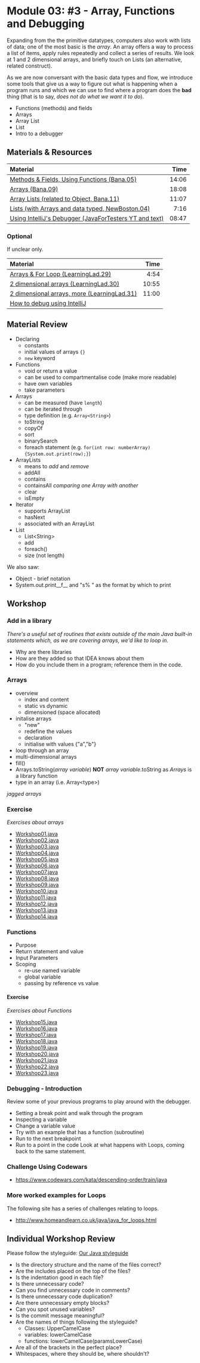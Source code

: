 # Module 03: #3 - Array, Functions and Debugging
Expanding from the the primitive datatypes, computers also work with lists of data; one of the most basic is the *array*.  An array offers a way to process a list of items, apply rules repeatedly and collect a series of results.  We look at 1 and 2 dimensional arrays, and briefly touch on Lists (an alternative, related construct).

As we are now conversant with the basic data types and flow, we introduce some tools that give us a way to figure out what is happening when a program runs and which we can use to find where a program does the __bad__ thing (that is to say, *does not do what we want it to do*).  

- Functions (methods) and fields
- Arrays
- Array List 
- List
- Intro to a debugger


## Materials & Resources
| Material | Time |
|:-------- |-----:|
|[Methods & Fields, Using Functions (Bana.05)](https://www.youtube.com/watch?v=1HTsLK_m2ao)|14:06|
|[Arrays (Bana.09)](https://www.youtube.com/watch?v=eNPX2pTiaHI)|18:08|
|[Array Lists (related to Object, Bana.11)](https://www.youtube.com/watch?v=IEqvmsqjpT0)| 11:07|
|[Lists (with Arrays and data typed, NewBoston.04)](https://www.youtube.com/watch?v=jU5ACV5MucM)|7:16|
|[Using IntelliJ's Debugger (JavaForTesters YT and text)](http://blog.javafortesters.com/2016/07/how-to-debug-java-with-intellij.html)|08:47|


### Optional
If unclear only.

| Material | Time |
|:-------- |-----:|
|[Arrays & For Loop (LearningLad.29)](https://www.youtube.com/watch?v=UZOxpbtlVWg)|4:54|
|[2 dimensional arrays (LearningLad.30)](https://www.youtube.com/watch?v=udHgmxK9oAI)|10:55|
|[2 dimensional arrays, more (LearningLad.31)](https://www.youtube.com/watch?v=w40VcpGWHBM)|11:00|
|[How to debug using IntelliJ](https://www.jetbrains.com/help/idea/2016.2/tutorial-debugging-your-first-java-application.html)||

## Material Review
- Declaring 
  - constants
  - initial values of arrays `{}`
  - `new` keyword
- Functions
  - void or return a value
  - can be used to compartmentalise code (make more readable)
  - have own variables
  - take parameters
- Arrays 
  - can be measured (have `length`)
  - can be iterated through
  - type definition (e.g. `Array<String>`)
  - toString
  - copyOf
  - sort
  - binarySearch
  - foreach statement (e.g. `for(int row: numberArray) {System.out.print(row);}`)
- ArrayLists
  - means to *add* and *remove*
  - addAll
  - contains
  - containsAll *comparing one Array with another*
  - clear
  - isEmpty
- Iterator
  - supports ArrayList
  - hasNext
  - associated with an ArrayList
- List
  - List&lt;String&gt;
  - add
  - foreach()
  - size (not length)
  
We also saw:
- Object - brief notation
- System.out.print__f__ and "s% " as the format by which to print

## Workshop

### Add in a library
*There's a useful set of routines that exists outside of the main Java built-in statements which, as we are covering arrays, we'd like to loop in.*
- Why are there libraries
- How are they added so that IDEA knows about them
- How do you include them in a program; reference them in the code.

### Arrays
- overview
  - index and content
  - static vs dynamic
  - dimensioned (space allocated)
- initalise arrays
  - "new"
  - redefine the values
  - declaration
  - initialise with values {"a","b"}
- loop through an array
- multi-dimensional arrays
- fill()
- Arrays.toString(*array variable*) __NOT__ *array variable*.toString as *Arrays* is a library function
- type in an array (i.e. Array&lt;type&gt;)

*jagged arrays*

### Exercise
*Exercises about arrays*
- [Workshop01.java](workshop/Workshop01.java)
- [Workshop02.java](workshop/Workshop02.java)
- [Workshop03.java](workshop/Workshop03.java)
- [Workshop04.java](workshop/Workshop04.java)
- [Workshop05.java](workshop/Workshop05.java)
- [Workshop06.java](workshop/Workshop06.java)
- [Workshop07.java](workshop/Workshop07.java)
- [Workshop08.java](workshop/Workshop08.java)
- [Workshop09.java](workshop/Workshop09.java)
- [Workshop10.java](workshop/Workshop10.java)
- [Workshop11.java](workshop/Workshop11.java)
- [Workshop12.java](workshop/Workshop12.java)
- [Workshop13.java](workshop/Workshop13.java)
- [Workshop14.java](workshop/Workshop14.java)


### Functions
- Purpose
- Return statement and value
- Input Parameters
- Scoping
  - re-use named variable
  - global variable
  - passing by reference vs value

#### Exercise
*Exercises about Functions*
- [Workshop15.java](workshop/Workshop15.java)
- [Workshop16.java](workshop/Workshop16.java)
- [Workshop17.java](workshop/Workshop17.java)
- [Workshop18.java](workshop/Workshop18.java)
- [Workshop19.java](workshop/Workshop19.java)
- [Workshop20.java](workshop/Workshop20.java)
- [Workshop21.java](workshop/Workshop21.java)
- [Workshop22.java](workshop/Workshop22.java)
- [Workshop23.java](workshop/Workshop23.java)

### Debugging - Introduction
Review some of your previous programs to play around with the debugger.
- Setting a break point and walk through the program
- Inspecting a variable
- Change a variable value
- Try with an example that has a function (subroutine)
- Run to the next breakpoint
- Run to a point in the code
Look at what happens with Loops, coming back to the same statement.

### Challenge Using Codewars
- https://www.codewars.com/kata/descending-order/train/java

### More worked examples for Loops
The following site has a series of challenges relating to loops.
- http://www.homeandlearn.co.uk/java/java_for_loops.html


## Individual Workshop Review
Please follow the styleguide: [Our Java styleguide](../../styleguide/java.md)
- Is the directory structure and the name of the files correct?
- Are the includes placed on the top of the files?
- Is the indentation good in each file?
- Is there unnecessary code?
- Can you find unnecessary code in comments?
- Is there unnecessary code duplication?
- Are there unnecessary empty blocks?
- Can you spot unused variables?
- Is the commit message meaningful?
- Are the names of things following the styleguide?
    - Classes: UpperCamelCase
    - variables: lowerCamelCase
    - functions: lowerCamelCase(paramsLowerCase)
- Are all of the brackets in the perfect place?
- Whitespaces, where they should be, where shouldn't?

